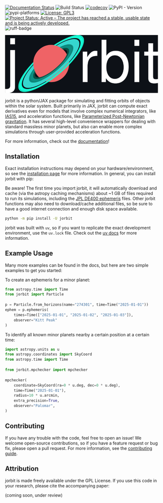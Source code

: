 [![Documentation Status](https://readthedocs.org/projects/jorbit/badge/?version=latest)](https://jorbit.readthedocs.io/en/latest/?badge=latest)
![Build Status](https://github.com/ben-cassese/jorbit/actions/workflows/tests.yml/badge.svg)
[![codecov](https://codecov.io/github/ben-cassese/jorbit/graph/badge.svg?token=7AUZRB9MFO)](https://codecov.io/github/ben-cassese/jorbit)
![PyPI - Version](https://img.shields.io/pypi/v/jorbit)
![pypi-platforms](https://img.shields.io/pypi/pyversions/jorbit)
[![License: GPL3](https://img.shields.io/badge/License-GPL3-blue.svg)](https://opensource.org/license/gpl-3-0)
[![Project Status: Active – The project has reached a stable, usable state and is being actively developed.](https://www.repostatus.org/badges/latest/active.svg)](https://www.repostatus.org/#active)
![ruff-badge](https://img.shields.io/endpoint?url=https://raw.githubusercontent.com/charliermarsh/ruff/main/assets/badge/v2.json)

<p align="center">
  <img src="./docs/_static/jorbit_logo_github.svg" alt="jorbit logo">
</p>

jorbit is a python/JAX package for simulating and fitting orbits of objects within the solar system. Built primarily in JAX, jorbit can compute exact derivatives even for models that involve complex numerical integrators, like [IAS15](https://ui.adsabs.harvard.edu/abs/2015MNRAS.446.1424R/abstract), and acceleration functions, like [Parameterized Post-Newtonian gravitation](https://ui.adsabs.harvard.edu/abs/2020MNRAS.491.2885T/abstract). It has several high-level convenience wrappers for dealing with standard massless minor planets, but also can enable more complex simulations through user-provided acceleration functions.

For more information, check out the [documentation](https://jorbit.readthedocs.io/en/latest/index.html)!

## Installation

Exact installation instructions may depend on your hardware/environment, so see the [installation page](https://jorbit.readthedocs.io/en/latest/user_guide/installation.html) for more information. In general, you can install jorbit with pip:

Be aware! The first time you import jorbit, it will automatically download and cache (via the astropy caching mechanisms) about ~1 GB of files required to run its simulations, including the [JPL DE400 ephemeris](https://ui.adsabs.harvard.edu/abs/2021AJ....161..105P/abstract) files. Other jorbit functions may also need to download/cache additional files, so be sure to have a good internet connection and enough disk space available.

```bash
python -m pip install -U jorbit
```

jorbit was built with `uv`, so if you want to replicate the exact development environment, use the `uv.lock` file. Check out the [uv docs](https://docs.astral.sh/uv/) for more information.


## Example Usage

Many more examples can be found in the docs, but here are two simple examples to get you started:

To create an ephemeris for a minor planet:
```python
from astropy.time import Time
from jorbit import Particle

p = Particle.from_horizons(name="274301", time=Time("2025-01-01"))
ephem = p.ephemeris(
    times=Time(["2025-01-01", "2025-01-02", "2025-01-03"]),
    observer="Kitt Peak"
)
```

To identify all known minor planets nearby a certain position at a certain time:
```python
import astropy.units as u
from astropy.coordinates import SkyCoord
from astropy.time import Time

from jorbit.mpchecker import mpchecker

mpchecker(
    coordinate=SkyCoord(ra=0 * u.deg, dec=0 * u.deg),
    time=Time("2025-01-01"),
    radius=10 * u.arcmin,
    extra_precision=True,
    observer="Palomar",
)
```

## Contributing
If you have any trouble with the code, feel free to open an issue! We welcome open-source contributions, so if you have a feature request or bug fix, please open a pull request. For more information, see the [contributing guide](https://jorbit.readthedocs.io/en/latest/user_guide/contributing.html).

## Attribution
jorbit is made freely available under the GPL License. If you use this code in your research, please cite the accompanying paper:

(coming soon, under review)
